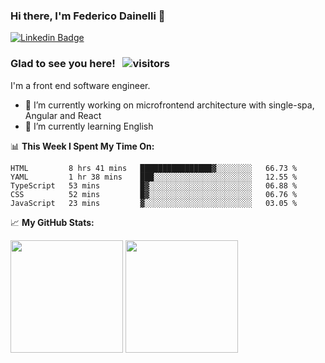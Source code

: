 ### Hi there, I'm Federico Dainelli 👋

<!--
**ruddenchaux/ruddenchaux** is a ✨ _special_ ✨ repository because its `README.md` (this file) appears on your GitHub profile.

Here are some ideas to get you started:

- 🔭 I’m currently working on ...
- 🌱 I’m currently learning ...
- 👯 I’m looking to collaborate on ...
- 🤔 I’m looking for help with ...
- 💬 Ask me about ...
- 📫 How to reach me: ...
- 😄 Pronouns: ...
- ⚡ Fun fact: ...
-->

[![Linkedin Badge](https://img.shields.io/badge/-LinkedIn-0e76a8?style=flat-square&logo=Linkedin&logoColor=white)](https://www.linkedin.com/in/federico-dainelli-ab35b996/)

### Glad to see you here! &nbsp; ![visitors](https://visitor-badge.glitch.me/badge?page_id=ruddenchaux.ruddenchaux)
I'm a front end software engineer. 

- 🔭 I’m currently working on microfrontend architecture with single-spa, Angular and React
- 🌱 I’m currently learning English

📊 **This Week I Spent My Time On:**
<!--START_SECTION:waka-->
```text
HTML         8 hrs 41 mins   ████████████████▓░░░░░░░░   66.73 % 
YAML         1 hr 38 mins    ███░░░░░░░░░░░░░░░░░░░░░░   12.55 % 
TypeScript   53 mins         █▓░░░░░░░░░░░░░░░░░░░░░░░   06.88 % 
CSS          52 mins         █▓░░░░░░░░░░░░░░░░░░░░░░░   06.76 % 
JavaScript   23 mins         ▓░░░░░░░░░░░░░░░░░░░░░░░░   03.05 % 
```
<!--END_SECTION:waka-->


📈 **My GitHub Stats:**
<p>
  <img height="180em" src="https://github-readme-stats.vercel.app/api?username=ruddenchaux&show_icons=true&hide_border=true&count_private=true&include_all_commits=true&theme=dracula" />
  <img height="180em" src="https://github-readme-stats.vercel.app/api/top-langs?username=ruddenchaux&show_icons=true&layout=compact&hide_border=true&langs_count=5&theme=dracula"/>
</p>
